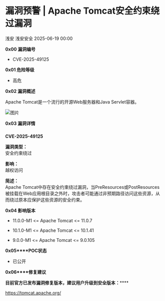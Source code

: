 #  漏洞预警 | Apache Tomcat安全约束绕过漏洞  
浅安  浅安安全   2025-06-19 00:00  
  
**0x00 漏洞编号**  
- CVE-2025-49125  
  
**0x01 危险等级**  
- 高危  
  
**0x02 漏洞概述**  
  
Apache Tomcat是一个流行的开源Web服务器和Java Servlet容器。  
  
![图片](https://mmbiz.qpic.cn/sz_mmbiz_png/7stTqD182SWJJsicexOeGePbC9kyVvapu9wiclKfBZRwyWZSn0HheHxmVzMf32MBvk9bjyvt55C0RxejMwSKxanQ/640?wx_fmt=png&from=appmsg&tp=webp&wxfrom=5&wx_lazy=1 "")  
  
**0x03 漏洞详情**  
###   
  
**CVE-2025-49125**  
  
**漏洞类型：**  
安全约束绕过  
  
**影响：**  
越权访问  
  
**简述：**  
Apache Tomcat中存在安全约束绕过漏洞，当PreResources或PostResources被挂载在Web应用根目录之外时，攻击者可能通过非预期路径访问这些资源，从而绕过原本应保护这些资源的安全约束。  
  
**0x04 影响版本**  
- 11.0.0-M1 <= Apache Tomcat <= 11.0.7  
  
- 10.1.0-M1 <= Apache Tomcat <= 10.1.41  
  
- 9.0.0-M1 <= Apache Tomcat <= 9.0.105  
  
**0x05****POC状态**  
- 已公开  
  
**0x06****修复建议**  
  
******目前官方已发布漏洞修复版本，建议用户升级到安全版本****：******  
  
https://tomcat.apache.org/  
  
  
  
